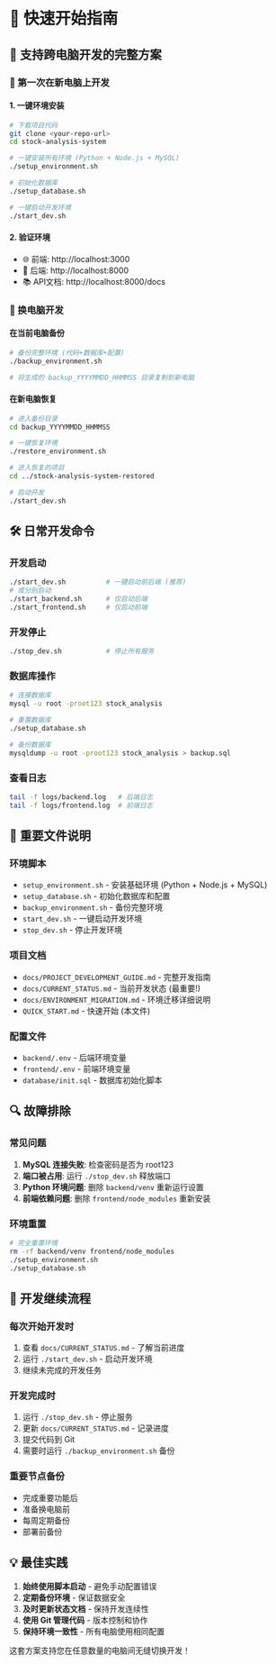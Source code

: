 # 🚀 快速开始指南

## 📱 支持跨电脑开发的完整方案

### 🎯 第一次在新电脑上开发

#### 1. 一键环境安装
```bash
# 下载项目代码
git clone <your-repo-url>
cd stock-analysis-system

# 一键安装所有环境 (Python + Node.js + MySQL)
./setup_environment.sh

# 初始化数据库
./setup_database.sh

# 一键启动开发环境
./start_dev.sh
```

#### 2. 验证环境
- 🌐 前端: http://localhost:3000
- 🔗 后端: http://localhost:8000  
- 📚 API文档: http://localhost:8000/docs

### 🔄 换电脑开发

#### 在当前电脑备份
```bash
# 备份完整环境 (代码+数据库+配置)
./backup_environment.sh

# 将生成的 backup_YYYYMMDD_HHMMSS 目录复制到新电脑
```

#### 在新电脑恢复
```bash
# 进入备份目录
cd backup_YYYYMMDD_HHMMSS

# 一键恢复环境
./restore_environment.sh

# 进入恢复的项目
cd ../stock-analysis-system-restored

# 启动开发
./start_dev.sh
```

## 🛠️ 日常开发命令

### 开发启动
```bash
./start_dev.sh          # 一键启动前后端 (推荐)
# 或分别启动
./start_backend.sh      # 仅启动后端
./start_frontend.sh     # 仅启动前端
```

### 开发停止
```bash
./stop_dev.sh           # 停止所有服务
```

### 数据库操作
```bash
# 连接数据库
mysql -u root -proot123 stock_analysis

# 重置数据库
./setup_database.sh

# 备份数据库
mysqldump -u root -proot123 stock_analysis > backup.sql
```

### 查看日志
```bash
tail -f logs/backend.log   # 后端日志
tail -f logs/frontend.log  # 前端日志
```

## 📁 重要文件说明

### 环境脚本
- `setup_environment.sh` - 安装基础环境 (Python + Node.js + MySQL)
- `setup_database.sh` - 初始化数据库和配置
- `backup_environment.sh` - 备份完整环境
- `start_dev.sh` - 一键启动开发环境
- `stop_dev.sh` - 停止开发环境

### 项目文档
- `docs/PROJECT_DEVELOPMENT_GUIDE.md` - 完整开发指南
- `docs/CURRENT_STATUS.md` - 当前开发状态 (最重要!)
- `docs/ENVIRONMENT_MIGRATION.md` - 环境迁移详细说明
- `QUICK_START.md` - 快速开始 (本文件)

### 配置文件
- `backend/.env` - 后端环境变量
- `frontend/.env` - 前端环境变量
- `database/init.sql` - 数据库初始化脚本

## 🔍 故障排除

### 常见问题
1. **MySQL 连接失败**: 检查密码是否为 root123
2. **端口被占用**: 运行 `./stop_dev.sh` 释放端口
3. **Python 环境问题**: 删除 `backend/venv` 重新运行设置
4. **前端依赖问题**: 删除 `frontend/node_modules` 重新安装

### 环境重置
```bash
# 完全重置环境
rm -rf backend/venv frontend/node_modules
./setup_environment.sh
./setup_database.sh
```

## 🎯 开发继续流程

### 每次开始开发时
1. 查看 `docs/CURRENT_STATUS.md` - 了解当前进度
2. 运行 `./start_dev.sh` - 启动开发环境
3. 继续未完成的开发任务

### 开发完成时
1. 运行 `./stop_dev.sh` - 停止服务
2. 更新 `docs/CURRENT_STATUS.md` - 记录进度
3. 提交代码到 Git
4. 需要时运行 `./backup_environment.sh` 备份

### 重要节点备份
- 完成重要功能后
- 准备换电脑前
- 每周定期备份
- 部署前备份

## 💡 最佳实践

1. **始终使用脚本启动** - 避免手动配置错误
2. **定期备份环境** - 保证数据安全
3. **及时更新状态文档** - 保持开发连续性
4. **使用 Git 管理代码** - 版本控制和协作
5. **保持环境一致性** - 所有电脑使用相同配置

这套方案支持您在任意数量的电脑间无缝切换开发！